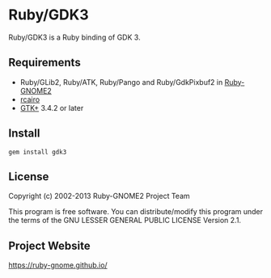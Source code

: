 # Ruby/GDK3

Ruby/GDK3 is a Ruby binding of GDK 3.

## Requirements

* Ruby/GLib2, Ruby/ATK, Ruby/Pango and Ruby/GdkPixbuf2 in
  [Ruby-GNOME2](https://ruby-gnome.github.io/)
* [rcairo](https://github.com/rcairo/rcairo)
* [GTK+](http://cairographics.org/) 3.4.2 or later

## Install

    gem install gdk3

## License

Copyright (c) 2002-2013 Ruby-GNOME2 Project Team

This program is free software. You can distribute/modify this program
under the terms of the GNU LESSER GENERAL PUBLIC LICENSE Version 2.1.

## Project Website

https://ruby-gnome.github.io/
